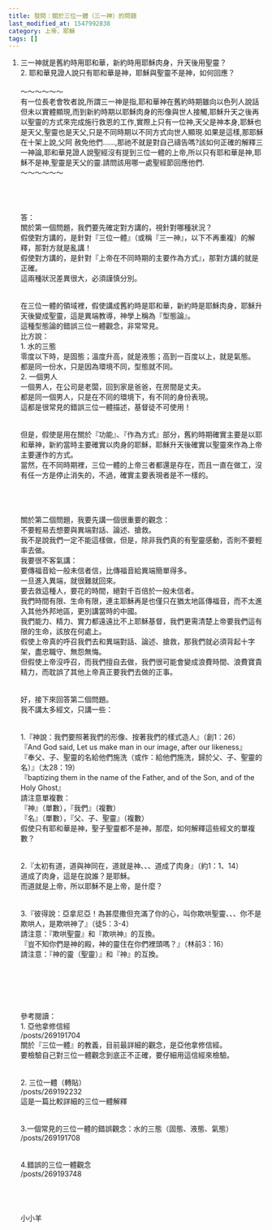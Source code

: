 ```yaml
---
title: 發問：關於三位一體（三一神）的問題
last_modified_at: 1547992838
category: 上帝、耶穌
tags: []
---
```


1.	三一神就是舊約時用耶和華，新約時用耶穌肉身，升天後用聖靈？<br>2.	耶和華見證人說只有耶和華是神，耶穌與聖靈不是神，如何回應？<br><!--more--><br>～～～～～～<br>有一位長老會牧者說,所謂三一神是指,耶和華神在舊約時期雖向以色列人說話但未以實體顯現,而到新約時期以耶穌肉身的形像與世人接觸,耶穌升天之後再以聖靈的方式來完成施行救恩的工作,實際上只有一位神,天父是神本身,耶穌也是天父,聖靈也是天父,只是不同時期以不同方式向世人顯現.如果是這樣,那耶穌在十架上說,父阿 赦免他們......,那祂不就是對自己禱告嗎?該如何正確的解釋三一神論,耶和華見證人說聖經沒有提到三位一體的上帝,所以只有耶和華是神,耶穌不是神,聖靈是天父的靈.請問該用哪一處聖經節回應他們.<br>～～～～～～<br><br><br><br><br>答：<br>關於第一個問題，我們要先確定對方講的，視針對哪種狀況？<br>假使對方講的，是針對『三位一體』（或稱『三一神』，以下不再重複）的解釋，那對方就是亂講！<br>假使對方講的，是針對『上帝在不同時期的主要作為方式』，那對方講的就是正確。<br>這兩種狀況差異很大，必須謹慎分別。<br><br><br>在三位一體的領域裡，假使講成舊約時是耶和華，新約時是耶穌肉身，耶穌升天後變成聖靈，這是異端教導，神學上稱為『型態論』。<br>這種型態論的錯誤三位一體觀念，非常常見。<br>比方說：<br>1.	水的三態<br>零度以下時，是固態；溫度升高，就是液態；高到一百度以上，就是氣態。<br>都是同一份水，只是因為環境不同，型態就不同。<br>2.	一個男人<br>一個男人，在公司是老闆，回到家是爸爸，在房間是丈夫。<br>都是同一個男人，只是在不同的環境下，有不同的身份表現。<br>這都是很常見的錯誤三位一體描述，基督徒不可使用！<br><br><br>但是，假使是用在關於『功能』、『作為方式』部分，舊約時期確實主要是以耶和華神，新約當時主要確實以肉身的耶穌，耶穌升天後確實以聖靈來作為上帝主要運作的方式。<br>當然，在不同時期裡，三位一體的上帝三者都還是存在，而且一直在做工，沒有任一方是停止消失的，不過，確實主要表現者是不一樣的。<br><br><br><br><br>關於第二個問題，我要先講一個很重要的觀念：<br>不要輕易去想要與異端對話、論述、搶救。<br>我不是說我們一定不能這樣做，但是，除非我們真的有聖靈感動，否則不要輕率去做。<br>我要很不客氣講：<br>要傳福音給一般未信者信，比傳福音給異端簡單得多。<br>一旦進入異端，就很難就回來。<br>要去救這種人，要花的時間，絕對千百倍於一般未信者。<br>我們時間有限、生命有限，連主耶穌再是也僅只在猶太地區傳福音，而不太進入其他外邦地區，更別講當時的中國。<br>我們能力、精力、實力都遠遠比不上耶穌基督，我們更需清楚上帝要我們這有限的生命，該放在何處上。<br>假使上帝真的呼召我們去和異端對話、論述、搶救，那我們就必須背起十字架，盡忠職守、無怨無悔。<br>但假使上帝沒呼召，而我們擅自去做，我們很可能會變成浪費時間、浪費寶貴精力，而耽誤了其他上帝真正要我們去做的正事。<br><br><br>好，接下來回答第二個問題。<br>我不講太多經文，只講一些：<br><br><br>1.『神說：我們要照著我們的形像、按著我們的樣式造人』（創1：26）<br>『And God said, Let us make man in our image, after our likeness』<br>『奉父、子、聖靈的名給他們施洗（或作：給他們施洗，歸於父、子、聖靈的名）』（太28：19）<br>『baptizing them in the name of the Father, and of the Son, and of the Holy Ghost』<br>請注意單複數：<br>『神』（單數），『我們』（複數）<br>『名』（單數），『父、子、聖靈』（複數）<br>假使只有耶和華是神，聖子聖靈都不是神，那麼，如何解釋這些經文的單複數？<br><br><br>2.『太初有道，道與神同在，道就是神、、、道成了肉身』（約1：1、14）<br>道成了肉身，這是在說誰？是耶穌。<br>而道就是上帝，所以耶穌不是上帝，是什麼？<br><br><br>3.『彼得說：亞拿尼亞！為甚麼撒但充滿了你的心，叫你欺哄聖靈、、、你不是欺哄人，是欺哄神了』（徒5：3-4）<br>請注意：『欺哄聖靈』和『欺哄神』的互換。<br>『豈不知你們是神的殿，神的靈住在你們裡頭嗎？』（林前3：16）<br>請注意：『神的靈（聖靈）』和『神』的互換。<br><br><br><br><br><br><br>參考閱讀：<br>1.	亞他拿修信經<br>/posts/269191704<br>關於『三位一體』的教義，目前最詳細的觀念，是亞他拿修信經。<br>要檢驗自己對三位一體觀念到底正不正確，要仔細用這信經來檢驗。<br><br><br>2. 三位一體（轉貼）<br>/posts/269192232<br>這是一篇比較詳細的三位一體解釋<br><br><br>3.一個常見的三位一體的錯誤觀念：水的三態（固態、液態、氣態）<br>/posts/269191708<br><br><br>4.錯誤的三位一體觀念<br>/posts/269193748<br><br><br><br><br>小小羊<br><br><br><br>
